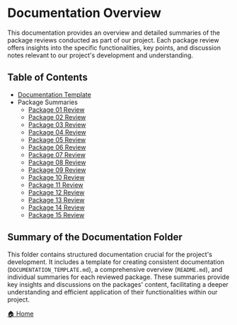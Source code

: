 # Documentation Overview

This documentation provides an overview and detailed summaries of the package reviews conducted as part of our project. Each package review offers insights into the specific functionalities, key points, and discussion notes relevant to our project's development and understanding.

## Table of Contents

- [Documentation Template](./DOCUMENTATION_TEMPLATE.md)
- Package Summaries
  - [Package 01 Review](./package_summary/Package_01_Review.md)
  - [Package 02 Review](./package_summary/Package_02_Review.md)
  - [Package 03 Review](./package_summary/Package_03_Review.md)
  - [Package 04 Review](./package_summary/Package_04_Review.md)
  - [Package 05 Review](./package_summary/Package_05_Review.md)
  - [Package 06 Review](./package_summary/Package_06_Review.md)
  - [Package 07 Review](./package_summary/Package_07_Review.md)
  - [Package 08 Review](./package_summary/Package_08_Review.md)
  - [Package 09 Review](./package_summary/Package_09_Review.md)
  - [Package 10 Review](./package_summary/Package_10_Review.md)
  - [Package 11 Review](./package_summary/Package_11_Review.md)
  - [Package 12 Review](./package_summary/Package_12_Review.md)
  - [Package 13 Review](./package_summary/Package_13_Review.md)
  - [Package 14 Review](./package_summary/Package_14_Review.md)
  - [Package 15 Review](./package_summary/Package_15_Review.md)

## Summary of the Documentation Folder

This folder contains structured documentation crucial for the project's development. It includes a template for creating consistent documentation (`DOCUMENTATION_TEMPLATE.md`), a comprehensive overview (`README.md`), and individual summaries for each reviewed package. These summaries provide key insights and discussions on the packages' content, facilitating a deeper understanding and efficient application of their functionalities within our project.


[🏠 Home](../README.md)
